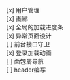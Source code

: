 [x] 用户管理  
[x] 画廊  
[x] 全局的加载进度条  
[x] 异常页面设计  
[ ] 前台接口守卫  
[x] 登录加载动画  
[ ] 面包屑导航  
[ ] header编写  


